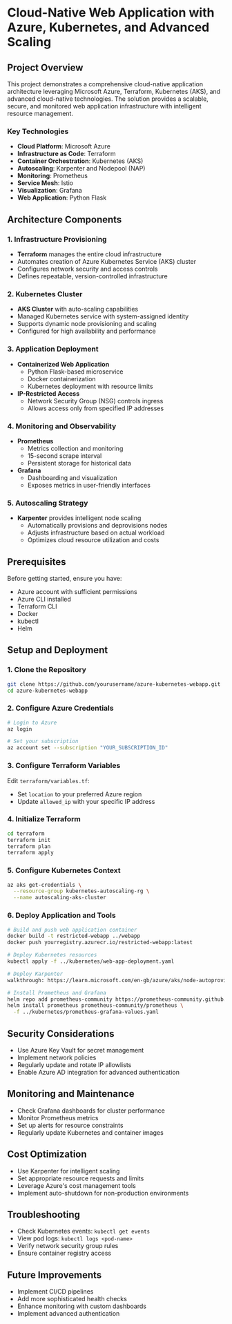 # Cloud-Native Web Application with Azure, Kubernetes, and Advanced Scaling

## Project Overview

This project demonstrates a comprehensive cloud-native application architecture leveraging Microsoft Azure, Terraform, Kubernetes (AKS), and advanced cloud-native technologies. The solution provides a scalable, secure, and monitored web application infrastructure with intelligent resource management.

### Key Technologies

- **Cloud Platform**: Microsoft Azure
- **Infrastructure as Code**: Terraform
- **Container Orchestration**: Kubernetes (AKS)
- **Autoscaling**: Karpenter and Nodepool (NAP)
- **Monitoring**: Prometheus
- **Service Mesh**: Istio
- **Visualization**: Grafana
- **Web Application**: Python Flask

## Architecture Components

### 1. Infrastructure Provisioning
- **Terraform** manages the entire cloud infrastructure
- Automates creation of Azure Kubernetes Service (AKS) cluster
- Configures network security and access controls
- Defines repeatable, version-controlled infrastructure

### 2. Kubernetes Cluster
- **AKS Cluster** with auto-scaling capabilities
- Managed Kubernetes service with system-assigned identity
- Supports dynamic node provisioning and scaling
- Configured for high availability and performance

### 3. Application Deployment
- **Containerized Web Application**
  - Python Flask-based microservice
  - Docker containerization
  - Kubernetes deployment with resource limits
- **IP-Restricted Access**
  - Network Security Group (NSG) controls ingress
  - Allows access only from specified IP addresses

### 4. Monitoring and Observability
- **Prometheus**
  - Metrics collection and monitoring
  - 15-second scrape interval
  - Persistent storage for historical data
- **Grafana**
  - Dashboarding and visualization
  - Exposes metrics in user-friendly interfaces

### 5. Autoscaling Strategy
- **Karpenter** provides intelligent node scaling
  - Automatically provisions and deprovisions nodes
  - Adjusts infrastructure based on actual workload
  - Optimizes cloud resource utilization and costs

## Prerequisites

Before getting started, ensure you have:
- Azure account with sufficient permissions
- Azure CLI installed
- Terraform CLI
- Docker
- kubectl
- Helm

## Setup and Deployment

### 1. Clone the Repository
```bash
git clone https://github.com/yourusername/azure-kubernetes-webapp.git
cd azure-kubernetes-webapp
```

### 2. Configure Azure Credentials
```bash
# Login to Azure
az login

# Set your subscription
az account set --subscription "YOUR_SUBSCRIPTION_ID"
```

### 3. Configure Terraform Variables
Edit `terraform/variables.tf`:
- Set `location` to your preferred Azure region
- Update `allowed_ip` with your specific IP address

### 4. Initialize Terraform
```bash
cd terraform
terraform init
terraform plan
terraform apply
```

### 5. Configure Kubernetes Context
```bash
az aks get-credentials \
  --resource-group kubernetes-autoscaling-rg \
  --name autoscaling-aks-cluster
```

### 6. Deploy Application and Tools
```bash
# Build and push web application container
docker build -t restricted-webapp ../webapp
docker push yourregistry.azurecr.io/restricted-webapp:latest

# Deploy Kubernetes resources
kubectl apply -f ../kubernetes/web-app-deployment.yaml

# Deploy Karpenter
walkthrough: https://learn.microsoft.com/en-gb/azure/aks/node-autoprovision?tabs=azure-cli

# Install Prometheus and Grafana
helm repo add prometheus-community https://prometheus-community.github.io/helm-charts
helm install prometheus prometheus-community/prometheus \
  -f ../kubernetes/prometheus-grafana-values.yaml
```

## Security Considerations

- Use Azure Key Vault for secret management
- Implement network policies
- Regularly update and rotate IP allowlists
- Enable Azure AD integration for advanced authentication

## Monitoring and Maintenance

- Check Grafana dashboards for cluster performance
- Monitor Prometheus metrics
- Set up alerts for resource constraints
- Regularly update Kubernetes and container images

## Cost Optimization

- Use Karpenter for intelligent scaling
- Set appropriate resource requests and limits
- Leverage Azure's cost management tools
- Implement auto-shutdown for non-production environments

## Troubleshooting

- Check Kubernetes events: `kubectl get events`
- View pod logs: `kubectl logs <pod-name>`
- Verify network security group rules
- Ensure container registry access

## Future Improvements

- Implement CI/CD pipelines
- Add more sophisticated health checks
- Enhance monitoring with custom dashboards
- Implement advanced authentication
